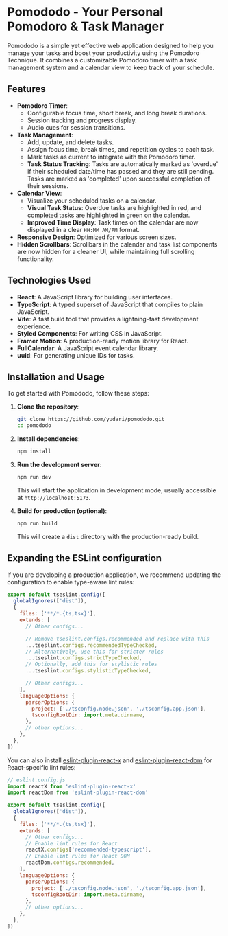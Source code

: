 # Pomododo - Your Personal Pomodoro & Task Manager

Pomododo is a simple yet effective web application designed to help you manage your tasks and boost your productivity using the Pomodoro Technique. It combines a customizable Pomodoro timer with a task management system and a calendar view to keep track of your schedule.

## Features

*   **Pomodoro Timer**:
    *   Configurable focus time, short break, and long break durations.
    *   Session tracking and progress display.
    *   Audio cues for session transitions.
*   **Task Management**:
    *   Add, update, and delete tasks.
    *   Assign focus time, break times, and repetition cycles to each task.
    *   Mark tasks as current to integrate with the Pomodoro timer.
    *   **Task Status Tracking**: Tasks are automatically marked as 'overdue' if their scheduled date/time has passed and they are still pending. Tasks are marked as 'completed' upon successful completion of their sessions.
*   **Calendar View**:
    *   Visualize your scheduled tasks on a calendar.
    *   **Visual Task Status**: Overdue tasks are highlighted in red, and completed tasks are highlighted in green on the calendar.
    *   **Improved Time Display**: Task times on the calendar are now displayed in a clear `HH:MM AM/PM` format.
*   **Responsive Design**: Optimized for various screen sizes.
*   **Hidden Scrollbars**: Scrollbars in the calendar and task list components are now hidden for a cleaner UI, while maintaining full scrolling functionality.

## Technologies Used

*   **React**: A JavaScript library for building user interfaces.
*   **TypeScript**: A typed superset of JavaScript that compiles to plain JavaScript.
*   **Vite**: A fast build tool that provides a lightning-fast development experience.
*   **Styled Components**: For writing CSS in JavaScript.
*   **Framer Motion**: A production-ready motion library for React.
*   **FullCalendar**: A JavaScript event calendar library.
*   **uuid**: For generating unique IDs for tasks.

## Installation and Usage

To get started with Pomododo, follow these steps:

1.  **Clone the repository**:
    ```bash
    git clone https://github.com/yudari/pomododo.git
    cd pomododo
    ```

2.  **Install dependencies**:
    ```bash
    npm install
    ```

3.  **Run the development server**:
    ```bash
    npm run dev
    ```

    This will start the application in development mode, usually accessible at `http://localhost:5173`.

4.  **Build for production (optional)**:
    ```bash
    npm run build
    ```

    This will create a `dist` directory with the production-ready build.

## Expanding the ESLint configuration

If you are developing a production application, we recommend updating the configuration to enable type-aware lint rules:

```js
export default tseslint.config([
  globalIgnores(['dist']),
  {
    files: ['**/*.{ts,tsx}'],
    extends: [
      // Other configs...

      // Remove tseslint.configs.recommended and replace with this
      ...tseslint.configs.recommendedTypeChecked,
      // Alternatively, use this for stricter rules
      ...tseslint.configs.strictTypeChecked,
      // Optionally, add this for stylistic rules
      ...tseslint.configs.stylisticTypeChecked,

      // Other configs...
    ],
    languageOptions: {
      parserOptions: {
        project: ['./tsconfig.node.json', './tsconfig.app.json'],
        tsconfigRootDir: import.meta.dirname,
      },
      // other options...
    },
  },
])
```

You can also install [eslint-plugin-react-x](https://github.com/Rel1cx/eslint-react/tree/main/packages/plugins/eslint-plugin-react-x) and [eslint-plugin-react-dom](https://github.com/Rel1cx/eslint-react/tree/main/packages/plugins/eslint-plugin-react-dom) for React-specific lint rules:

```js
// eslint.config.js
import reactX from 'eslint-plugin-react-x'
import reactDom from 'eslint-plugin-react-dom'

export default tseslint.config([
  globalIgnores(['dist']),
  {
    files: ['**/*.{ts,tsx}'],
    extends: [
      // Other configs...
      // Enable lint rules for React
      reactX.configs['recommended-typescript'],
      // Enable lint rules for React DOM
      reactDom.configs.recommended,
    ],
    languageOptions: {
      parserOptions: {
        project: ['./tsconfig.node.json', './tsconfig.app.json'],
        tsconfigRootDir: import.meta.dirname,
      },
      // other options...
    },
  },
])
